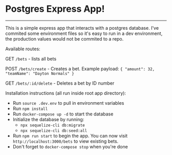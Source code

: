# Postgres Express App!
------------------
This is a simple express app that interacts with a postgres database.
I've commited some environment files so it's easy to run in a dev environment, the production values would not be commited to a repo.

Available routes:

GET `/bets` - lists all bets

POST `/bets/create` - Creates a bet. Example payload: `{
	"amount": 32,
	"teamName": "Dayton Normals"
}`

GET `/bets/:id/delete` - Deletes a bet by ID number

Installation instructions (all run inside root app directory):

- Run `source .dev.env` to pull in environment variables
- Run `npm install`
- Run `docker-compose up -d` to start the database
- Initialize the database by running:
   - `npx sequelize-cli db:migrate`
   - `npx sequelize-cli db:seed:all`
- Run `npm run start` to begin the app. You can now visit `http://localhost:3000/bets` to view existing bets.
- Don't forget to `docker-compose stop` when you're done

